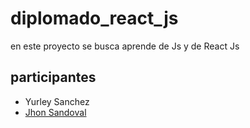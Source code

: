 # diplomado_react_js

en este proyecto se busca aprende de Js y de React Js 

## participantes 
- Yurley Sanchez
- [Jhon Sandoval](https://github.com/JhonSandoval)



